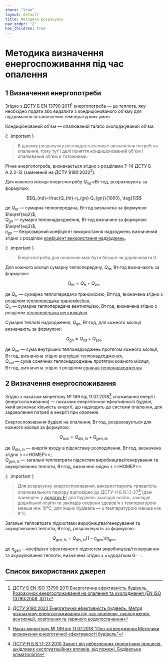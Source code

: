 ```yaml
---
share: "true"
layout: default
title: Методика розрахунку
nav_order: "2"
has_children: true
---
```



# Методика визначення енергоспоживання під час опалення

## 1 Визначення енергопотреби

Згідно з ДСТУ Б EN 13790:2011[^1] енергопотреба — це теплота, яку необхідно подати або видалити з кондиціонованого об'єму для підтримання встановлених температурних умов.

Кондиціонований об'єм — опалюваний та/або охолоджуваний об'єм.

{: .important }
> В даному розрахунку розглядається лише визначення потреб на опалення, тому тут і далі поняття кондиціонований об'єм і опалюваний об'єм є тотожними.

Річна енергопотреба, визначається згідно з розділами 7-14 ДСТУ Б А.2.2-12 (замінений на ДСТУ 9190:2022[^2]).

Для кожного місяця енергопотребу $Q_{nd}$ кВт·год, розраховують за формулою:

$$Q_{nd}=\frac{Q_{ht}-η_{gn}·Q_{gn}}{1000}, \tag{1}$$

де $Q_{ht}$ — сумарна теплопередача, Вт·год визначена за формулою $\eqref{eq2}$,  
$Q_{gn}$ — сумарні теплонадходження, Вт·год визначені за формулою $\eqref{eq3}$,  
$η_{gn}$ — безрозмірний коефіцієнт використання надходжень визначений згідно з розділом [коефіцієнт використання надходжень](./utilisation-factor.md).

{: .important }
> Енергопотреба для опалення має бути більше чи дорівнювати 0.

Для кожного місяця сумарну теплопередачу, $Q_{ht}$, Вт·год визначають за формулою:

$$Q_{ht}=Q_{tr}+Q_{ve}, \tag{2}\label{eq2}$$

де $Q_{tr}$ — сумарна теплопередача трансмісією, Вт·год, визначена згідно з розділом [теплопередача трансміссією](./transmission.md),  
$Q_{tr}$ — сумарна теплопередача вентиляцією, Вт·год, визначена згідно з розділом [теплопередача вентиляцією](./ventilation.md).

Сумарні теплові надходження, $Q_{gn}$, Вт·год, для кожного місяця визначають за формулою:

$$Q_{gn}=Q_{int}+Q_{sol},\tag{3}\label{eq3}$$

де $Q_{int}$ — сума внутрішніх теплонадходжень протягом кожного місяця, Вт·год, визначена згідно [внутрішні теплонадходження](./internal.md),  
$Q_{sol}$ — сума сонячних теплонадходжень протягом кожного місяця, Вт·год, визначена згідно з розділом [сонячні теплонадходження](./solar.md).

## 2 Визначення енергоспоживання

Згідно з наказом мінрегіону № 169 від 11.07.2018[^3] споживання енергії (енергоспоживання) — показник енергетичної ефективності будівлі, який визначає кількість енергії, що надходить до системи опалення, для задоволення потреб в енергії при опаленні.

Енергоспоживання будівлі на опалення, Вт·год, розраховується для кожного місяця за формулою:

$$Q_{use}=Q_{dis,in}+Q_{gen,ls},\tag{4}$$

де $Q_{dis,in}$  — енергія входу в підсистему розподілення, Вт·год, визначена згідно з ==НОМЕР==;  
$Q_{gen,ls}$ — загальні тепловтрати підсистем виробництва/генерування та акумулювання теплоти, Вт·год, визначені знідно з ==НОМЕР==.  

{: .important }
> Для розрахунку енергоспоживання, використовують тривалість опалювального періоду відповідно до ДСТУ-Н Б В.1.1-27[^4] (дані приведені у [додатку F](../appendixes/appendix-f.md)) для будівель закладів освіти, закладів дошкільної освіти та закладів охорони здоровʼя з температурою менше ніж 10℃, для інших будівель — з температурою менше ніж 8℃.
 
Загальні тепловтрати підсистеми виробництва/генерування та акумулювання теплоти, Вт·год, розраховують за формулою:

$$Q_{gen,ls}=Q_{dis,in}(1-\eta_{gen})/\eta_{gen}\tag{5}$$

де $\eta_{gen}$ —коефіцієнт ефективності підсистем виробництва/генерування та акумулювання теплоти, визначена згідно з ==додатком G==.  
## Список використаних джерел

[^1]: [ДСТУ Б EN ISO 13790:2011 Енергетична ефективність будівель. Розрахунок енергоспоживання на опалення та охолодження (EN ISO 13790:2008, IDT)](https://online.budstandart.com/ua/catalog/doc-page?id_doc=28005)
[^2]: [ДСТУ 9190:2022 Енергетична ефективність будівель. Метод розрахунку енергоспоживання під час опалення, охолодження, вентиляції, освітлення та гарячого водопостачання](https://online.budstandart.com/ua/catalog/doc-page.html?id_doc=98995)
[^3]: [Наказ мінрегіону № 169 від 11.07.2018 "Про затвердження Методики визначення енергетичної ефективності будівель"](https://zakon.rada.gov.ua/laws/show/z0822-18#Text)
[^4]: [ДСТУ-Н Б В.1.1-27:2010 Захист від небезпечних геологічних процесів, шкідливих експлуатаційних впливів, від пожежі. Будівельна кліматологія](https://online.budstandart.com/ua/catalog/doc-page.html?id_doc=26655)
